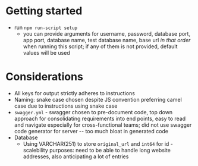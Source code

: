 # Getting started

* run `npm run-script setup`
    * you can provide arguments for username, password, database port, app port, database name, test database name, base url *in that order* when running this script; if any of them is not provided, default values will be used


# Considerations
* All keys for output strictly adheres to instructions
* Naming: snake case chosen despite JS convention preferring camel case due to instructions using snake case
* `swagger.yml` - swagger chosen to pre-document code, top down approach for consolidating requirements into end points, easy to read and navigate especially for cross-functional teams; did not use swagger code generator for server -- too much bloat in generated code 
* Database
    * Using VARCHAR(251) to store `original_url` and `int64` for id - scalebility purposes: need to be able to handle long website addresses, also anticipating a lot of entries
